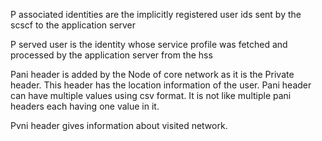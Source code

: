P associated identities are the implicitly registered user ids sent by the scscf to the application server

P served user is the identity whose service profile was fetched and processed by the application server from the hss


Pani header is added by the Node of core network as it is the Private header.  This header has the location information of the user. Pani header can have multiple values using csv format. It is not like multiple pani headers each having one value in it.


Pvni header gives information about visited network.